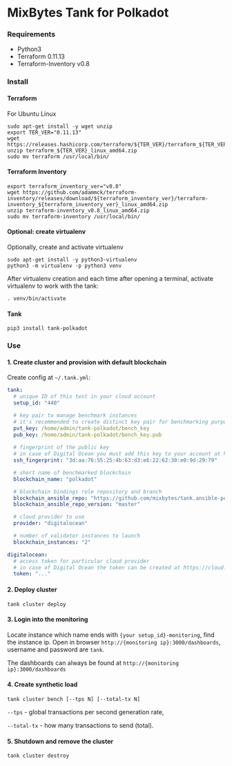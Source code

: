# MixBytes Tank for Polkadot

### Requirements

- Python3
- Terraform 0.11.13
- Terraform-Inventory v0.8

### Install

#### Terraform

For Ubuntu Linux
```shell
sudo apt-get install -y wget unzip
export TER_VER="0.11.13"
wget https://releases.hashicorp.com/terraform/${TER_VER}/terraform_${TER_VER}_linux_amd64.zip
unzip terraform_${TER_VER}_linux_amd64.zip
sudo mv terraform /usr/local/bin/
```
#### Terraform Inventory
```shell
export terraform_inventory_ver="v0.8"
wget https://github.com/adammck/terraform-inventory/releases/download/${terraform_inventory_ver}/terraform-inventory_${terraform_inventory_ver}_linux_amd64.zip
unzip terraform-inventory_v0.8_linux_amd64.zip
sudo mv terraform-inventory /usr/local/bin/
```

#### Optional: create virtualenv

Optionally, create and activate virtualenv

```shell
sudo apt-get install -y python3-virtualenv
python3 -m virtualenv -p python3 venv
```

After virtualenv creation and each time after opening a terminal, activate virtualenv to work with the tank:

```shell
. venv/bin/activate
```

#### Tank
```shell
pip3 install tank-polkadot
```

### Use

#### 1. Create cluster and provision with default blockchain

Create config at `~/.tank.yml`:

```yaml
tank:
  # unique ID of this test in your cloud account
  setup_id: "440"

  # key pair to manage benchmark instances
  # it's recommended to create distinct key pair for benchmarking purposes
  pvt_key: /home/admin/tank-polkadot/bench_key
  pub_key: /home/admin/tank-polkadot/bench_key.pub
  
  # fingerprint of the public key
  # in case of Digital Ocean you must add this key to your account at https://cloud.digitalocean.com/account/security
  ssh_fingerprint: "3d:aa:76:55:25:4b:63:d3:e6:22:62:30:e0:9d:29:79"

  # short name of benchmarked blockchain
  blockchain_name: "polkadot"

  # blockchain bindings role repository and branch
  blockchain_ansible_repo: "https://github.com/mixbytes/tank.ansible-polkadot"
  blockchain_ansible_repo_version: "master"

  # cloud provider to use
  provider: "digitalocean"

  # number of validator instances to launch
  blockchain_instances: "2"

digitalocean:
  # access token for particular cloud provider
  # in case of Digital Ocean the token can be created at https://cloud.digitalocean.com/account/api/tokens
  token: "..."
```

#### 2. Deploy cluster

```shell
tank cluster deploy
```

#### 3. Login into the monitoring

Locate instance which name ends with `{your setup_id}-monitoring`, find the instance ip.
Open in browser `http://{monitoring ip}:3000/dashboards`, username and password are `tank`.

The dashboards can always be found at `http://{monitoring ip}:3000/dashboards`

#### 4. Create synthetic load

```shell
tank cluster bench [--tps N] [--total-tx N]
```

`--tps` - global transactions per second generation rate,

`--total-tx` - how many transactions to send (total).

#### 5. Shutdown and remove the cluster

```shell
tank cluster destroy
```
